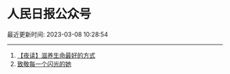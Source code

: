 # 人民日报公众号

最近更新时间: 2023-03-08 10:28:54

--- 
1. [【夜读】滋养生命最好的方式](https://mp.weixin.qq.com/s/9clxrimeL8XUbVwjFaWOfg) 
2. [致敬每一个闪光的她](https://mp.weixin.qq.com/s/zgDU-f1yoPcaDbz5lIFq4Q) 
